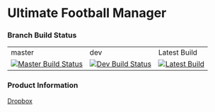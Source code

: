 Ultimate Football Manager
=========================

### Branch Build Status

<table>
    <tr>
      <td>master</td>
      <td>dev</td>
      <td>Latest Build</td>
    </tr>
    <tr>
      <td>
        <a href="https://travis-ci.org/nocomment/UFMGame/branches">
          <img src="https://travis-ci.org/nocomment/UFMGame.svg?branch=master" alt="Master Build Status" />
        </a>
      </td>
      <td>
        <a href="https://travis-ci.org/nocomment/UFMGame/branches">
          <img src="https://travis-ci.org/nocomment/UFMGame.svg?branch=dev" alt="Dev Build Status" />
        </a>
      </td>
      <td>
        <a href="https://travis-ci.org/nocomment/UFMGame/branches">
          <img src="https://travis-ci.org/nocomment/UFMGame.svg" alt="Latest Build" />
        </a>
      </td>
    </tr>
</table>

### Product Information

[Dropbox](https://www.dropbox.com/sh/tdsezuqu2hmfjgs/AAC_4UYWqTyl2zls0wh84MoLa?dl=0)